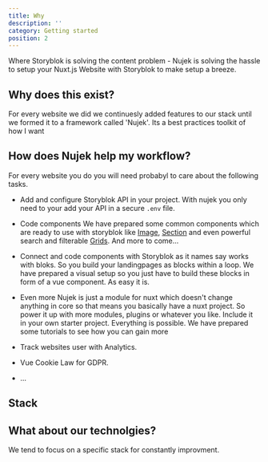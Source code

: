 ```yaml
---
title: Why
description: ''
category: Getting started
position: 2
---
```


Where Storyblok is solving the content problem - Nujek is solving the hassle to setup your Nuxt.js Website with Storyblok to make setup a breeze.

## Why does this exist?

For every website we did we continuesly added features to our stack until we formed it to a framework called 'Nujek'. Its a best practices toolkit of how I want 


## How does Nujek help my workflow?

For every website you do you will need probabyl to care about the following tasks.

* Add and configure Storyblok API in your project.
With nujek you only need to your add your API in a secure `.env` file.


* Code components 
We have prepared some common components which are ready to use with
storyblok like [Image](#), [Section](#) and even powerful search and filterable [Grids](#).
And more to come...

* Connect and code components with
Storyblok as it names say works with bloks. So you build your landingpages
as blocks within a loop. We have prepared a visual setup so you just have
to build these blocks in form of a vue component. As easy it is.

* Even more
Nujek is just a module for nuxt which doesn't change anything in core so that means
you basically have a nuxt project. So power it up with more modules, plugins or whatever
you like. Include it in your own starter project. Everything is possible. We have
prepared some tutorials to see how you can gain more

* Track websites user with Analytics.
* Vue Cookie Law for GDPR.
* ...

## Stack

## What about our technolgies?

We tend to focus on a specific stack for constantly improvment.